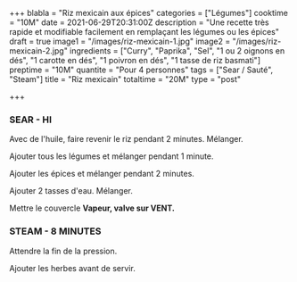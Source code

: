 +++
blabla = "Riz mexicain aux épices"
categories = ["Légumes"]
cooktime = "10M"
date = 2021-06-29T20:31:00Z
description = "Une recette très rapide et modifiable facilement en remplaçant les légumes ou les épices"
draft = true
image1 = "/images/riz-mexicain-1.jpg"
image2 = "/images/riz-mexicain-2.jpg"
ingredients = ["Curry", "Paprika", "Sel", "1 ou 2 oignons en dés", "1 carotte en dés", "1 poivron en dés", "1 tasse de riz basmati"]
preptime = "10M"
quantite = "Pour 4 personnes"
tags = ["Sear / Sauté", "Steam"]
title = "Riz mexicain"
totaltime = "20M"
type = "post"

+++
### SEAR - HI

Avec de l'huile, faire revenir le riz pendant 2 minutes. Mélanger.

Ajouter tous les légumes et mélanger pendant 1 minute.

Ajouter les épices et mélanger pendant 2 minutes.

Ajouter 2 tasses d'eau. Mélanger.

Mettre le couvercle **Vapeur, valve sur VENT.**

### STEAM - 8 MINUTES

Attendre la fin de la pression.

Ajouter les herbes avant de servir.